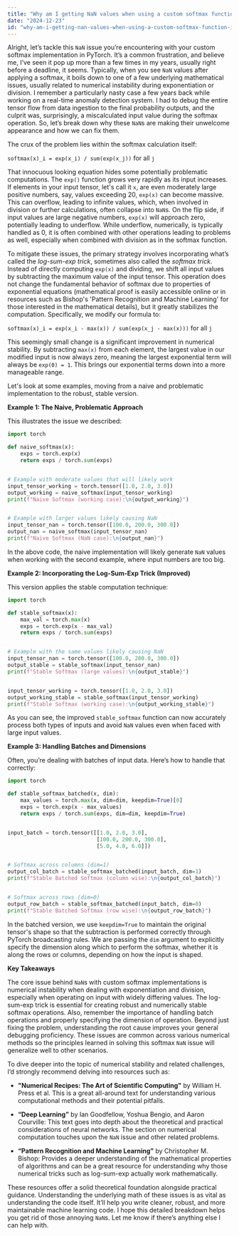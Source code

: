 ```yaml
---
title: "Why am I getting NaN values when using a custom softmax function in PyTorch?"
date: "2024-12-23"
id: "why-am-i-getting-nan-values-when-using-a-custom-softmax-function-in-pytorch"
---
```


Alright, let’s tackle this `NaN` issue you’re encountering with your custom softmax implementation in PyTorch. It’s a common frustration, and believe me, I’ve seen it pop up more than a few times in my years, usually right before a deadline, it seems. Typically, when you see `NaN` values after applying a softmax, it boils down to one of a few underlying mathematical issues, usually related to numerical instability during exponentiation or division. I remember a particularly nasty case a few years back while working on a real-time anomaly detection system. I had to debug the entire tensor flow from data ingestion to the final probability outputs, and the culprit was, surprisingly, a miscalculated input value during the softmax operation. So, let’s break down why these `NaN`s are making their unwelcome appearance and how we can fix them.

The crux of the problem lies within the softmax calculation itself:

`softmax(x)_i = exp(x_i) / sum(exp(x_j))` for all `j`

That innocuous looking equation hides some potentially problematic computations. The `exp()` function grows very rapidly as its input increases. If elements in your input tensor, let's call it `x`, are even moderately large positive numbers, say, values exceeding 20, `exp(x)` can become massive. This can overflow, leading to infinite values, which, when involved in division or further calculations, often collapse into `NaN`s. On the flip side, if input values are large negative numbers, `exp(x)` will approach zero, potentially leading to underflow. While underflow, numerically, is typically handled as 0, it is often combined with other operations leading to problems as well, especially when combined with division as in the softmax function.

To mitigate these issues, the primary strategy involves incorporating what’s called the *log-sum-exp trick*, sometimes also called the *softmax trick*. Instead of directly computing `exp(x)` and dividing, we shift all input values by subtracting the maximum value of the input tensor. This operation does not change the fundamental behavior of softmax due to properties of exponential equations (mathematical proof is easily accessible online or in resources such as Bishop's 'Pattern Recognition and Machine Learning' for those interested in the mathematical details), but it greatly stabilizes the computation. Specifically, we modify our formula to:

`softmax(x)_i = exp(x_i - max(x)) / sum(exp(x_j - max(x)))` for all `j`

This seemingly small change is a significant improvement in numerical stability. By subtracting `max(x)` from each element, the largest value in our modified input is now always zero, meaning the largest exponential term will always be `exp(0) = 1`. This brings our exponential terms down into a more manageable range.

Let's look at some examples, moving from a naive and problematic implementation to the robust, stable version.

**Example 1: The Naive, Problematic Approach**

This illustrates the issue we described:

```python
import torch

def naive_softmax(x):
    exps = torch.exp(x)
    return exps / torch.sum(exps)


# Example with moderate values that will likely work
input_tensor_working = torch.tensor([1.0, 2.0, 3.0])
output_working = naive_softmax(input_tensor_working)
print(f"Naive Softmax (working case):\n{output_working}")


# Example with larger values likely causing NaN
input_tensor_nan = torch.tensor([100.0, 200.0, 300.0])
output_nan = naive_softmax(input_tensor_nan)
print(f"Naive Softmax (NaN case):\n{output_nan}")

```

In the above code, the naive implementation will likely generate `NaN` values when working with the second example, where input numbers are too big.

**Example 2: Incorporating the Log-Sum-Exp Trick (Improved)**

This version applies the stable computation technique:

```python
import torch

def stable_softmax(x):
    max_val = torch.max(x)
    exps = torch.exp(x - max_val)
    return exps / torch.sum(exps)


# Example with the same values likely causing NaN
input_tensor_nan = torch.tensor([100.0, 200.0, 300.0])
output_stable = stable_softmax(input_tensor_nan)
print(f"Stable Softmax (large values):\n{output_stable}")


input_tensor_working = torch.tensor([1.0, 2.0, 3.0])
output_working_stable = stable_softmax(input_tensor_working)
print(f"Stable Softmax (working case):\n{output_working_stable}")

```

As you can see, the improved `stable_softmax` function can now accurately process both types of inputs and avoid `NaN` values even when faced with large input values.

**Example 3: Handling Batches and Dimensions**

Often, you’re dealing with batches of input data. Here’s how to handle that correctly:

```python
import torch

def stable_softmax_batched(x, dim):
    max_values = torch.max(x, dim=dim, keepdim=True)[0]
    exps = torch.exp(x - max_values)
    return exps / torch.sum(exps, dim=dim, keepdim=True)


input_batch = torch.tensor([[1.0, 2.0, 3.0],
                            [100.0, 200.0, 300.0],
                            [5.0, 4.0, 6.0]])


# Softmax across columns (dim=1)
output_col_batch = stable_softmax_batched(input_batch, dim=1)
print(f"Stable Batched Softmax (column wise):\n{output_col_batch}")


# Softmax across rows (dim=0)
output_row_batch = stable_softmax_batched(input_batch, dim=0)
print(f"Stable Batched Softmax (row wise):\n{output_row_batch}")
```

In the batched version, we use `keepdim=True` to maintain the original tensor's shape so that the subtraction is performed correctly through PyTorch broadcasting rules. We are passing the `dim` argument to explicitly specify the dimension along which to perform the softmax, whether it is along the rows or columns, depending on how the input is shaped.

**Key Takeaways**

The core issue behind `NaN`s with custom softmax implementations is numerical instability when dealing with exponentiation and division, especially when operating on input with widely differing values. The log-sum-exp trick is essential for creating robust and numerically stable softmax operations. Also, remember the importance of handling batch operations and properly specifying the dimension of operation. Beyond just fixing the problem, understanding the root cause improves your general debugging proficiency. These issues are common across various numerical methods so the principles learned in solving this softmax `NaN` issue will generalize well to other scenarios.

To dive deeper into the topic of numerical stability and related challenges, I’d strongly recommend delving into resources such as:

*   **"Numerical Recipes: The Art of Scientific Computing"** by William H. Press et al. This is a great all-around text for understanding various computational methods and their potential pitfalls.

*   **“Deep Learning”** by Ian Goodfellow, Yoshua Bengio, and Aaron Courville: This text goes into depth about the theoretical and practical considerations of neural networks. The section on numerical computation touches upon the `NaN` issue and other related problems.

*   **“Pattern Recognition and Machine Learning”** by Christopher M. Bishop: Provides a deeper understanding of the mathematical properties of algorithms and can be a great resource for understanding why those numerical tricks such as log-sum-exp actually work mathematically.

These resources offer a solid theoretical foundation alongside practical guidance. Understanding the underlying math of these issues is as vital as understanding the code itself. It’ll help you write cleaner, robust, and more maintainable machine learning code. I hope this detailed breakdown helps you get rid of those annoying `NaN`s. Let me know if there’s anything else I can help with.
